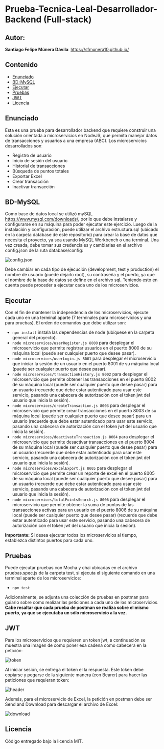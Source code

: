 # Prueba-Tecnica-Leal-Desarrollador-Backend (Full-stack)

## Autor:
**Santiago Felipe Múnera Dávila**: https://sfmunera10.github.io/

## Contenido
- [Enunciado](#enunciado)
- [BD-MySQL](#bd-mysql)
- [Ejecutar](#ejecutar)
- [Pruebas](#pruebas)
- [JWT](#jwt)
- [Licencia](#licencia)

## Enunciado
Esta es una prueba para desarrollador backend que requiere construir una solución orientada a microservicios en NodeJS, que permita manejar datos de transacciones y usuarios a una empresa (ABC). Los microservicios desarrollados son:

- Registro de usuario
- Inicio de sesión del usuario
- Historial de transacciones
- Búsqueda de puntos totales
- Exportar Excel
- Crear transacción
- Inactivar transacción

## BD-MySQL
Como base de datos local se utilizó mySQL https://www.mysql.com/downloads/, por lo que debe instalarse y configurarse en su máquina para poder ejecutar este ejercicio. Luego de la instalación y configuración, puede utilizar el archivo estructura.sql (ubicado en la carpeta database de este repositorio) para crear la base de datos que necesita el proyecto, ya sea usando MySQL Workbench o una terminal. Una vez creada, debe tomar sus credenciales y cambiarlas en el archivo config.json de la ruta database/config:

![config.json](https://user-images.githubusercontent.com/20799440/73149848-44631080-4091-11ea-90d9-8a6adb5321b3.png)

Debe cambiar en cada tipo de ejecución (development, test y production) el nombre de usuario (puede dejarlo root), su contraseña y el puerto, ya que el nombre de la base de datos se define en el archivo sql. Teniendo esto en cuenta puede proceder a ejecutar cada uno de los microservicios.

## Ejecutar

Con el fin de mantener la independencia de los microservicios, ejecute cada uno en una terminal aparte (7 terminales para microservicios y una para pruebas). El orden de comandos que debe utilizar son:
- ```npm install``` instala las dependencias de node (ubíquese en la carpeta general del proyecto).
- ```node microservices/userRegister.js 8000``` para desplegar el microservicio que permite registrar usuarios en el puerto 8000 de su máquina local (puede ser cualquier puerto que desee pasar).
- ```node microservices/userLogin.js 8001``` para desplegar el microservicio que iniciar la sesión de un usuario en el puerto 8001 de su máquina local (puede ser cualquier puerto que desee pasar).
- ```node microservices/transactionHistory.js 8002``` para desplegar el microservicio que permite obtener las transacciones en el puerto 8002 de su máquina local (puede ser cualquier puerto que desee pasar) para un usuario (recuerde que debe estar autenticado para usar este servicio, pasando una cabecera de autorización con el token jwt del usuario que inicia la sesión).
- ```node microservices/createTransaction.js 8003``` para desplegar el microservicio que permite crear transacciones en el puerto 8003 de su máquina local (puede ser cualquier puerto que desee pasar) para un usuario (recuerde que debe estar autenticado para usar este servicio, pasando una cabecera de autorización con el token jwt del usuario que inicia la sesión).
- ```node microservices/deactivateTransaction.js 8004``` para desplegar el microservicio que permite desactivar transacciones en el puerto 8004 de su máquina local (puede ser cualquier puerto que desee pasar) para un usuario (recuerde que debe estar autenticado para usar este servicio, pasando una cabecera de autorización con el token jwt del usuario que inicia la sesión).
- ```node microservices/excelExport.js 8005``` para desplegar el microservicio que permite crear un reporte de excel en el puerto 8005 de su máquina local (puede ser cualquier puerto que desee pasar) para un usuario (recuerde que debe estar autenticado para usar este servicio, pasando una cabecera de autorización con el token jwt del usuario que inicia la sesión).
- ```node microservices/totalPointsSearch.js 8006``` para desplegar el microservicio que permite obtener la suma de puntos de las transacciones activas para un usuario en el puerto 8006 de su máquina local (puede ser cualquier puerto que desee pasar) (recuerde que debe estar autenticado para usar este servicio, pasando una cabecera de autorización con el token jwt del usuario que inicia la sesión).

**Importante:** Si desea ejecutar todos los microservicios al tiempo, establezca distintos puertos para cada uno.

## Pruebas
Puede ejecutar pruebas con Mocha y chai ubicadas en el archivo pruebas.spec.js de la carpeta test, si ejecuta el siguiente comando en una terminal aparte de los microservicios:
- ```npm test```

Adicionalmente, se adjunta una colección de pruebas en postman para guiarlo sobre como realizar las peticiones a cada uno de los microservicios. **Cabe resaltar que cada prueba de postman se realiza sobre el mismo puerto, ya que se ejecutaba un sólo microservicio a la vez.**

## JWT
Para los microservicios que requieren un token jwt, a continuación se muestra una imagen de como poner esa cadena como cabecera en la petición:

![token](https://user-images.githubusercontent.com/20799440/73150412-411d5400-4094-11ea-9768-26a34c355901.png)

Al iniciar sesión, se entrega el token el la respuesta. Este token debe copiarse y pegarse de la siguiente manera (con Bearer) para hacer las peticiones que requieran token:

![header](https://user-images.githubusercontent.com/20799440/73150471-7e81e180-4094-11ea-96c3-cc19472d2f5e.png)

Además, para el microservicio de Excel, la petición en postman debe ser Send and Download para descargar el archivo de Excel:

![download](https://user-images.githubusercontent.com/20799440/73150512-b1c47080-4094-11ea-90e0-4ec790cdbf83.png)

## Licencia
Código entregado bajo la licencia MIT.
